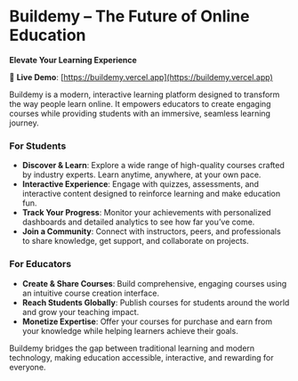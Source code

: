 # Buildemy – The Future of Online Education

**Elevate Your Learning Experience**  

🔗 **Live Demo**: [https://buildemy.vercel.app](https://buildemy.vercel.app)

Buildemy is a modern, interactive learning platform designed to transform the way people learn online. It empowers educators to create engaging courses while providing students with an immersive, seamless learning journey.  

### For Students
- **Discover & Learn**: Explore a wide range of high-quality courses crafted by industry experts. Learn anytime, anywhere, at your own pace.  
- **Interactive Experience**: Engage with quizzes, assessments, and interactive content designed to reinforce learning and make education fun.  
- **Track Your Progress**: Monitor your achievements with personalized dashboards and detailed analytics to see how far you’ve come.  
- **Join a Community**: Connect with instructors, peers, and professionals to share knowledge, get support, and collaborate on projects.  

### For Educators
- **Create & Share Courses**: Build comprehensive, engaging courses using an intuitive course creation interface.  
- **Reach Students Globally**: Publish courses for students around the world and grow your teaching impact.  
- **Monetize Expertise**: Offer your courses for purchase and earn from your knowledge while helping learners achieve their goals.  

Buildemy bridges the gap between traditional learning and modern technology, making education accessible, interactive, and rewarding for everyone.
